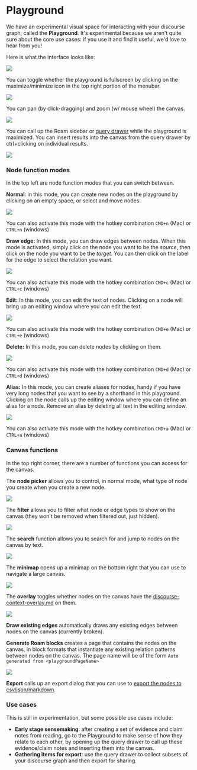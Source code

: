 # Playground

We have an experimental visual space for interacting with your discourse graph, called the **Playground**. It's experimental because we aren't quite sure about the core use cases: if you use it and find it useful, we'd love to hear from you!

Here is what the interface looks like:

![](<../../.gitbook/assets/CleanShot 2022-08-10 at 11.28.08@2x.png>)

You can toggle whether the playground is fullscreen by clicking on the maximize/minimize icon in the top right portion of the menubar.

![](<../../.gitbook/assets/CleanShot 2022-08-10 at 11.29.55.gif>)

You can pan (by click-dragging) and zoom (w/ mouse wheel) the canvas.

![](<../../.gitbook/assets/CleanShot 2022-08-10 at 11.51.56.gif>)

You can call up the Roam sidebar or [query drawer](../../guides/querying-your-discourse-graph.md) while the playground is maximized. You can insert results into the canvas from the query drawer by ctrl+clicking on individual results.

![](<../../.gitbook/assets/CleanShot 2022-08-10 at 12.16.41.gif>)

### Node function modes

In the top left are node function modes that you can switch between.&#x20;

**Normal**: in this mode, you can create new nodes on the playground by clicking on an empty space, or select and move nodes.

![](<../../.gitbook/assets/CleanShot 2022-08-10 at 11.33.30.gif>)

You can also activate this mode with the hotkey combination `CMD+n` (Mac) or `CTRL+n` (windows)

**Draw edge:** In this mode, you can draw edges between nodes. When this mode is activated, simply click on the node you want to be the _source_, then click on the node you want to be the _target_. You can then click on the label for the edge to select the relation you want.

![](<../../.gitbook/assets/CleanShot 2022-08-10 at 11.36.16 (1).gif>)

You can also activate this mode with the hotkey combination `CMD+c` (Mac) or `CTRL+c` (windows)

**Edit:** In this mode, you can edit the text of nodes. Clicking on a node will bring up an editing window where you can edit the text.

![](<../../.gitbook/assets/CleanShot 2022-08-10 at 11.38.42.gif>)

You can also activate this mode with the hotkey combination `CMD+e` (Mac) or `CTRL+e` (windows)

**Delete:** In this mode, you can delete nodes by clicking on them.&#x20;

![](<../../.gitbook/assets/CleanShot 2022-08-10 at 11.40.33.gif>)

You can also activate this mode with the hotkey combination `CMD+d` (Mac) or `CTRL+d` (windows)

**Alias:** In this mode, you can create aliases for nodes, handy if you have very long nodes that you want to see by a shorthand in this playground. Clicking on the node calls up the editing window where you can define an alias for a node. Remove an alias by deleting all text in the editing window.

![](<../../.gitbook/assets/CleanShot 2022-08-10 at 11.42.14.gif>)

You can also activate this mode with the hotkey combination `CMD+a` (Mac) or `CTRL+a` (windows)

### **Canvas functions**

In the top right corner, there are a number of functions you can access for the canvas.

The **node picker** allows you to control, in normal mode, what type of node you create when you create a new node.

![](<../../.gitbook/assets/CleanShot 2022-08-10 at 11.44.05.gif>)

The **filter** allows you to filter what node or edge types to show on the canvas (they won't be removed when filtered out, just hidden).

![](<../../.gitbook/assets/CleanShot 2022-08-10 at 11.47.33.gif>)

The **search** function allows you to search for and jump to nodes on the canvas by text.

![](<../../.gitbook/assets/CleanShot 2022-08-10 at 11.49.32.gif>)

The **minimap** opens up a minimap on the bottom right that you can use to navigate a large canvas.

![](<../../.gitbook/assets/CleanShot 2022-08-10 at 11.52.45.gif>)

The **overlay** toggles whether nodes on the canvas have the [discourse-context-overlay.md](../../guides/exploring-your-discourse-graph/discourse-context-overlay.md "mention") on them.

![](<../../.gitbook/assets/CleanShot 2022-08-10 at 11.54.38.gif>)

**Draw existing edges** automatically draws any existing edges between nodes on the canvas (currently broken).

**Generate Roam blocks** creates a page that contains the nodes on the canvas, in block formats that instantiate any existing relation patterns between nodes on the canvas. The page name will be of the form `Auto generated from <playgroundPageName>`

![](<../../.gitbook/assets/CleanShot 2022-08-10 at 12.01.13.gif>)

**Export** calls up an export dialog that you can use to [export the nodes to csv/json/markdown](../../guides/sharing-your-discourse-graph.md).

### Use cases

This is still in experimentation, but some possible use cases include:

* **Early stage sensemaking**: after creating a set of evidence and claim notes from reading, go to the Playground to make sense of how they relate to each other, by opening up the query drawer to call up these evidence/claim notes and inserting them into the canvas.
* **Gathering items for export**: use the query drawer to collect subsets of your discourse graph and then export for sharing.
